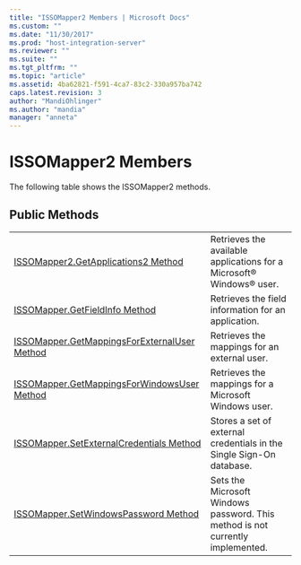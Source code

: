 ```yaml
---
title: "ISSOMapper2 Members | Microsoft Docs"
ms.custom: ""
ms.date: "11/30/2017"
ms.prod: "host-integration-server"
ms.reviewer: ""
ms.suite: ""
ms.tgt_pltfrm: ""
ms.topic: "article"
ms.assetid: 4ba62821-f591-4ca7-83c2-330a957ba742
caps.latest.revision: 3
author: "MandiOhlinger"
ms.author: "mandia"
manager: "anneta"
---
```

# ISSOMapper2 Members
The following table shows the ISSOMapper2 methods.  
  
## Public Methods  
  
|||  
|-|-|  
|[ISSOMapper2.GetApplications2 Method](../esso/issomapper2-getapplications2-method.md)|Retrieves the available applications for a Microsoft® Windows® user.|  
|[ISSOMapper.GetFieldInfo Method](../esso/issomapper-getfieldinfo-method.md)|Retrieves the field information for an application.|  
|[ISSOMapper.GetMappingsForExternalUser Method](../esso/issomapper-getmappingsforexternaluser-method.md)|Retrieves the mappings for an external user.|  
|[ISSOMapper.GetMappingsForWindowsUser Method](../esso/issomapper-getmappingsforwindowsuser-method.md)|Retrieves the mappings for a Microsoft Windows user.|  
|[ISSOMapper.SetExternalCredentials Method](../esso/issomapper-setexternalcredentials-method.md)|Stores a set of external credentials in the Single Sign-On database.|  
|[ISSOMapper.SetWindowsPassword Method](../esso/issomapper-setwindowspassword-method.md)|Sets the Microsoft Windows password. This method is not currently implemented.|